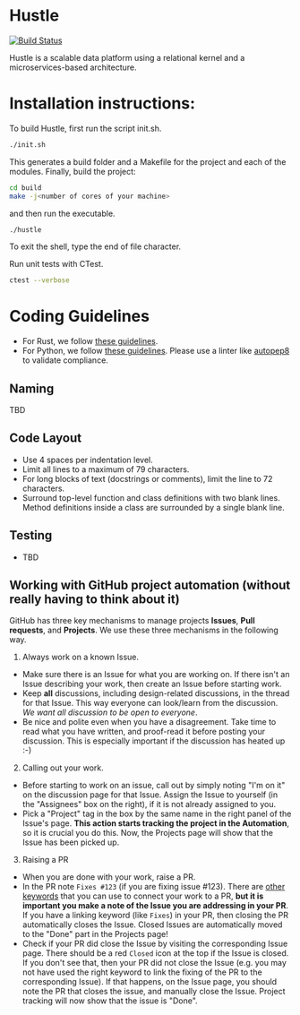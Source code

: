 # Hustle    
[![Build Status](https://travis-ci.com/UWHustle/hustle.svg?branch=master)](https://travis-ci.com/UWHustle/hustle)

Hustle is a scalable data platform using a relational kernel and a microservices-based architecture.

Installation instructions:
==========================
To build Hustle, first run the script init.sh.

```bash
./init.sh
```

This generates a build folder and a Makefile for the project and each of the modules. Finally, build the project:

```bash
cd build
make -j<number of cores of your machine>
```

and then run the executable.
```bash
./hustle
```

To exit the shell, type the end of file character.

Run unit tests with CTest.
```bash
ctest --verbose
```

Coding Guidelines
=================
- For Rust, we follow [these guidelines](https://github.com/rust-lang-nursery/fmt-rfcs).
- For Python, we follow [these guidelines](https://www.python.org/dev/peps/pep-0008). Please use a linter like [autopep8](https://pypi.python.org/pypi/autopep8) to validate compliance.

Naming
-------
TBD

Code Layout
-----------
* Use 4 spaces per indentation level.
* Limit all lines to a maximum of 79 characters.
* For long blocks of text (docstrings or comments), limit the line to 72 characters.
* Surround top-level function and class definitions with two blank lines. Method definitions inside a class are surrounded by a single blank line.

Testing
----------
* TBD


Working with GitHub project automation (without really having to think about it)
-------
GitHub has three key mechanisms to manage projects **Issues**, **Pull requests**, and **Projects**. We use these three mechanisms in the following way.

1. Always work on a known Issue.
- Make sure there is an Issue for what you are working on. If there isn't an Issue describing your work, then create an Issue before starting work.
- Keep **all** discussions, including design-related discussions, in the thread for that Issue. This way everyone can look/learn from the discussion. *We want all discussion to be open to everyone*.
- Be nice and polite even when you have a disagreement. Take time to read what you have written, and proof-read it before posting your discussion. This is especially important if the discussion has heated up :-)

2. Calling out your work.
- Before starting to work on an issue, call out by simply noting "I'm on it" on the discussion page for that Issue. Assign the Issue to yourself (in the "Assignees" box on the right), if it is not already assigned to you.
- Pick a "Project" tag in the box by the same name in the right panel of the Issue's page. **This action starts tracking the project in the Automation**, so it is crucial you do this. Now, the Projects page will show that the Issue has been picked up.

3. Raising a PR
- When you are done with your work, raise a PR.
- In the PR note `Fixes #123` (if you are fixing issue #123). There are [other keywords](https://help.github.com/articles/closing-issues-using-keywords/) that you can use to connect your work to a PR, **but it is important you make a note of the Issue you are addressing in your PR**. If you have a linking keyword  (like `Fixes`) in your PR, then closing the PR automatically closes the Issue. Closed Issues are automatically moved to the "Done" part in the Projects page!
- Check if your PR did close the Issue by visiting the corresponding Issue page. There should be a red `Closed` icon at the top if the Issue is closed. If you don't see that, then your PR did not close the Issue (e.g. you may not have used the right keyword to link the fixing of the PR to the corresponding Issue). If that happens, on the Issue page, you should note the PR that closes the issue, and manually close the Issue. Project tracking will now show that the issue is "Done".
